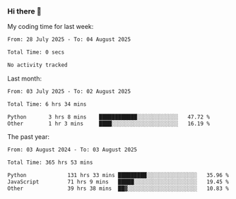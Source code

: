 ### Hi there 👋

My coding time for last week:

<!--START_SECTION:week-->

```txt
From: 28 July 2025 - To: 04 August 2025

Total Time: 0 secs

No activity tracked
```

<!--END_SECTION:week-->

Last month:

<!--START_SECTION:month-->

```txt
From: 03 July 2025 - To: 02 August 2025

Total Time: 6 hrs 34 mins

Python       3 hrs 8 mins    ████████████░░░░░░░░░░░░░   47.72 %
Other        1 hr 3 mins     ████░░░░░░░░░░░░░░░░░░░░░   16.19 %
```

<!--END_SECTION:month-->

The past year:

<!--START_SECTION:year-->

```txt
From: 03 August 2024 - To: 03 August 2025

Total Time: 365 hrs 53 mins

Python             131 hrs 33 mins █████████░░░░░░░░░░░░░░░░   35.96 %
JavaScript         71 hrs 9 mins   █████░░░░░░░░░░░░░░░░░░░░   19.45 %
Other              39 hrs 38 mins  ██▓░░░░░░░░░░░░░░░░░░░░░░   10.83 %
```

<!--END_SECTION:year-->
